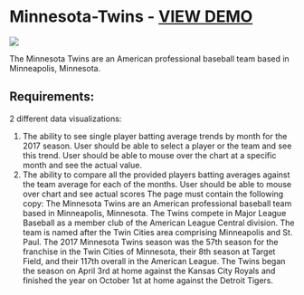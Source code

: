 # Minnesota-Twins - [VIEW DEMO](http://mildfun.com/JSB)

![](https://github.com/SMWARREN/Minnesota-Twins/blob/master/ss1.png)

The Minnesota Twins are an American professional baseball team based in Minneapolis, Minnesota. 


## Requirements:
2 different data visualizations:

1. The ability to see single player batting average trends by month for the 2017 season. User should be able to select a player or the team and see this trend. User should be able to mouse over the chart at a specific month and see the actual value.
2. The ability to compare all the provided players batting averages against the team average for each of the months. User should be able to mouse over chart and see actual scores
The page must contain the following copy:
The Minnesota Twins are an American professional baseball team based in Minneapolis, Minnesota. The Twins compete in Major League Baseball as a member club of the American League Central division. The team is named after the Twin Cities area comprising Minneapolis and St. Paul. The 2017 Minnesota Twins season was the 57th season for the franchise in the Twin Cities of Minnesota, their 8th season at Target Field, and their 117th overall in the American League. The Twins began the season on April 3rd at home against the Kansas City Royals and finished the year on October 1st at home against the Detroit Tigers.


